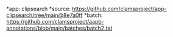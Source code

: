 *app: clipsearch
*source: https://github.com/clamsproject/app-clipsearch/tree/main@8e7a0ff
*batch: https://github.com/clamsproject/aapb-annotations/blob/main/batches/batch2.txt
